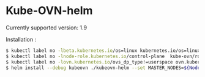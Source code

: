 # Kube-OVN-helm

Currently supported version: 1.9

Installation :

```bash
$ kubectl label no -lbeta.kubernetes.io/os=linux kubernetes.io/os=linux --overwrite
$ kubectl label no -lnode-role.kubernetes.io/control-plane  kube-ovn/role=master --overwrite
$ kubectl label no -lovn.kubernetes.io/ovs_dp_type!=userspace ovn.kubernetes.io/ovs_dp_type=kernel  --overwrite
$ helm install --debug kubeovn ./kubeovn-helm --set MASTER_NODES=${Node0},${Node1},${Node2},
```
